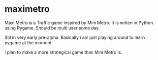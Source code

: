maximetro
=========

Maxi Metro is a Traffic game inspired by Mini Metro. 
It is writen in Python using Pygame. Should be multi user some day.

Stil in very early pre-alpha. Basically i am just playing around to
learn pygame at the moment.

I plan to make a more strategical game than Mini Metro is.
